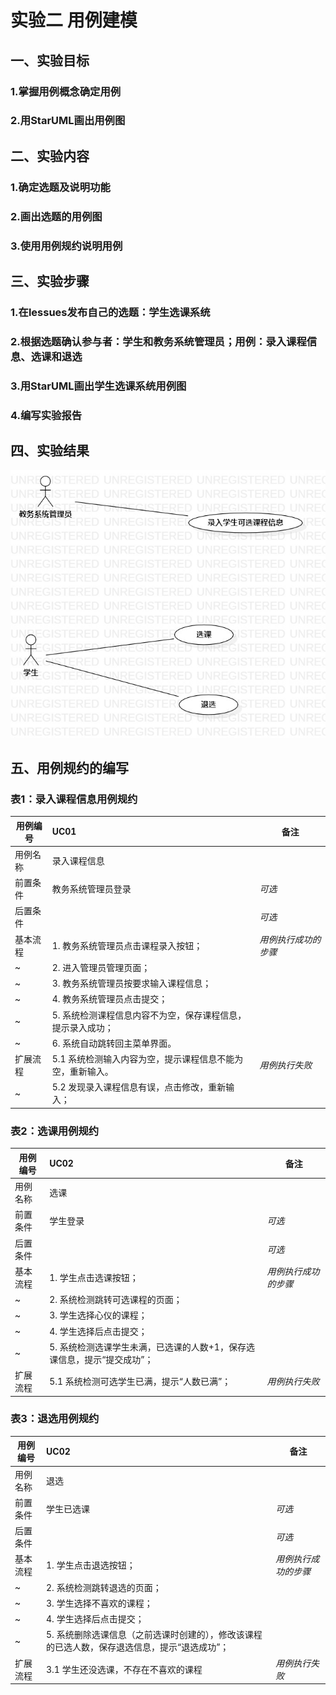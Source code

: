 # 实验二 用例建模
## 一、实验目标
### 1.掌握用例概念确定用例
### 2.用StarUML画出用例图
## 二、实验内容
### 1.确定选题及说明功能
### 2.画出选题的用例图
### 3.使用用例规约说明用例
## 三、实验步骤
### 1.在lessues发布自己的选题：学生选课系统
### 2.根据选题确认参与者：学生和教务系统管理员；用例：录入课程信息、选课和退选
### 3.用StarUML画出学生选课系统用例图
### 4.编写实验报告
## 四、实验结果
![学生选课系统用例图](./uml3.jpg)
## 五、用例规约的编写
 ### 表1：录入课程信息用例规约  

 用例编号  | UC01 | 备注  
-|:-|-  
用例名称  | 录入课程信息  |   
前置条件  | 教务系统管理员登录     | *可选*   
后置条件  |      | *可选*   
基本流程  | 1. 教务系统管理员点击课程录入按钮；  |*用例执行成功的步骤*    
~| 2. 进入管理员管理页面；  |   
~| 3. 教务系统管理员按要求输入课程信息；   |   
~| 4. 教务系统管理员点击提交；   |   
~| 5. 系统检测课程信息内容不为空，保存课程信息，提示录入成功；   |
~| 6. 系统自动跳转回主菜单界面。  |
扩展流程  | 5.1 系统检测输入内容为空，提示课程信息不能为空，重新输入。  |*用例执行失败*
~| 5.2  发现录入课程信息有误，点击修改，重新输入；   |


### 表2：选课用例规约
用例编号  | UC02 | 备注  
-|:-|-  
用例名称  | 选课  |   
前置条件  | 学生登录     | *可选*   
后置条件  |      | *可选*   
基本流程  | 1. 学生点击选课按钮；  |*用例执行成功的步骤*    
~| 2. 系统检测跳转可选课程的页面；  |           
~| 3. 学生选择心仪的课程；   |   
~| 4. 学生选择后点击提交；   |   
~| 5. 系统检测选课学生未满，已选课的人数+1，保存选课信息，提示“提交成功”；   |
扩展流程  | 5.1 系统检测可选学生已满，提示“人数已满”；  |*用例执行失败* 

### 表3：退选用例规约
用例编号  | UC02 | 备注  
-|:-|-  
用例名称  | 退选  |   
前置条件  | 学生已选课     | *可选*   
后置条件  |      | *可选*   
基本流程  | 1. 学生点击退选按钮；  |*用例执行成功的步骤*    
~| 2. 系统检测跳转退选的页面；  |           
~| 3. 学生选择不喜欢的课程；   |   
~| 4. 学生选择后点击提交；   |   
~| 5. 系统删除选课信息（之前选课时创建的），修改该课程的已选人数，保存退选信息，提示“退选成功”；   |
扩展流程  | 3.1 学生还没选课，不存在不喜欢的课程  |*用例执行失败* 


